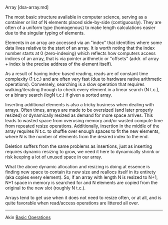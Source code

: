 Array [dsa-array.md]

The most basic structure available in computer science, serving as a container
or list of N elements placed side-by-side (contiguously). They are often of
a uniform type (homogenous) to make length calculations easier due to the
singular typing of elements.

Elements in an array are accessed via an "index" that identifies where some data
lives relative to the start of an array. It is worth noting that the index
number starts at 0 (zero-indexing) which reflects how computers access indices
of an array, that is via pointer arithmetic or "offsets" (addr. of array + index
is the precise address of the element itself).

As a result of having index-based reading, reads are of constant time complexity
(1 t.c.) and are often very fast (due to hardware native arithmetic operations).
Conversely, searching is a slow operation that requires walking/iterating
through to check every element in a linear search (N t.c.), or a binary search
(logN t.c.) if given a sorted array.

Inserting additional elements is also a tricky business when dealing with
arrays. Often times, arrays are made to be oversized (and later properly
resized) or dynamically resized as demand for more space arrives. This leads to
wasted space from overusing memory and/or wasted compute time from repeated
resize operations. Additionally, insertion in the middle of the array requires
N t.c. to shuffle over enough spaces to fit the new elements, where N is the
number of elements from the desired index to the end.

Deletion suffers from the same problems as insertions, just as inserting
requires dynamic resizing to grow, we need it here to dynamically shrink or risk
keeping a lot of unused space in our array.

What the above dynamic allocation and resizing is doing at essence is finding
new space to contain its new size and reallocs itself in its entirety (aka
copies every element). So, if an array with length N is resized to N+1, N+1
space in memory is searched for and N elements are copied from the original to
the new slot (roughly N t.c.).

Arrays tend to get use when it does not need to resize often, or at all, and is
quite favorable when read/access operations are littered all over.

---

Akin
[Basic Operations](dsa-operation.md)
